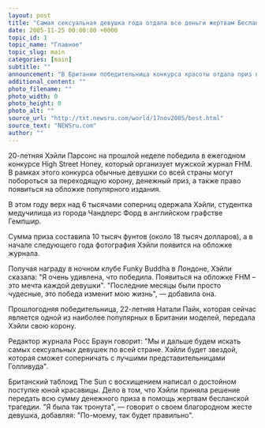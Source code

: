 ```yaml
---
layout: post
title: "Самая сексуальная девушка года отдала все деньги жертвам Беслана"
date: 2005-11-25 00:00:00 +0000
topic_id: 1
topic_name: "Главное"
topic_slug: main
categories: [main]
subtitle: ""
announcement: "В Британии победительница конкурса красоты отдала приз в 10 тысяч фунтов в помощь жертвам Беслана."
additional_content: ""
photo_filename: ""
photo_width: 0
photo_height: 0
photo_alt: ""
source_url: "http://txt.newsru.com/world/17nov2005/best.html"
source_text: "NEWSru.com"
author: ""
---
```

20-летняя Хэйли Парсонс на прошлой неделе победила в ежегодном конкурсе High Street Honey, который организует мужской журнал FHM. В рамках этого конкурса обычные девушки со всей страны могут побороться за переходящую корону, денежный приз, а также право появиться на обложке популярного издания.

В этом году верх над 6 тысячами соперниц одержала Хэйли, студентка медучилища из города Чандлерс Форд в английском графстве Гемпшир.

Сумма приза составила 10 тысяч фунтов (около 18 тысяч долларов), а в начале следующего года фотография Хэйли появится на обложке журнала.

Получая награду в ночном клубе Funky Buddha в Лондоне, Хэйли сказала: "Я очень удивлена, что победила. Появиться на обложке FHM – это мечта каждой девушки". "Последние месяцы были просто чудесные, это победа изменит мою жизнь", &mdash; добавила она.

Прошлогодняя победительница, 22-летняя Натали Пайк, которая сейчас является одной из наиболее популярных в Британии моделей, передала Хэйли свою корону.

Редактор журнала Росс Браун говорит: "Мы и дальше будем искать самых сексуальных девушек по всей стране. Хэйли будет звездой, которая сможет соперничать с лучшими представительницами Голливуда".

Британский таблоид The Sun с восхищением написал о достойном поступке юной красавицы. Дело в том, что Хэйли приняла решение передать всю сумму денежного приза в помощь жертвам бесланской трагедии. "Я была так тронута", &mdash; говорит о своем благородном жесте девушка, добавляя: "По-моему, так будет правильно".
